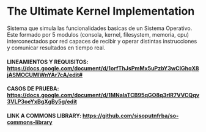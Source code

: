 # The Ultimate Kernel Implementation

Sistema que simula las funcionalidades basicas de un Sistema Operativo. Este formado por 5 modulos (consola, kernel, filesystem, memoria, cpu) interconectados por red capaces de recibir y operar distintas instrucciones y comunicar resultados en tiempo real. 

#### LINEAMIENTOS Y REQUISITOS: https://docs.google.com/document/d/1orfThJsPmMx5uPzbY3wClGhqX8jASMOCUMlWnYAr7cA/edit#  

#### CASOS DE PRUEBA: https://docs.google.com/document/d/1MNalaTCB95qGO8q3rlR7VVCQqv3VLP3oeYxBgXgBy5g/edit

#### LINK A COMMONS LIBRARY: https://github.com/sisoputnfrba/so-commons-library
